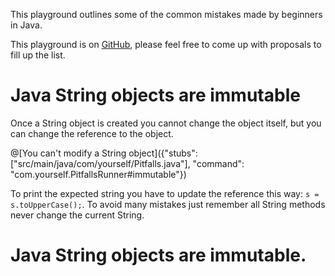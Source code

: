 This playground outlines some of the common mistakes made by beginners in Java.

This playground is on [GitHub](https://github.com), please feel free to come up with proposals to fill up the list.

# Java String objects are immutable
Once a String object is created you cannot change the object itself, but you can change the reference to the object.

@[You can't modify a String object]({"stubs": ["src/main/java/com/yourself/Pitfalls.java"], "command": "com.yourself.PitfallsRunner#immutable"})

To print the expected string you have to update the reference this way: `s = s.toUpperCase();`.
To avoid many mistakes just remember all String methods never change the current String.

# Java String objects are immutable.